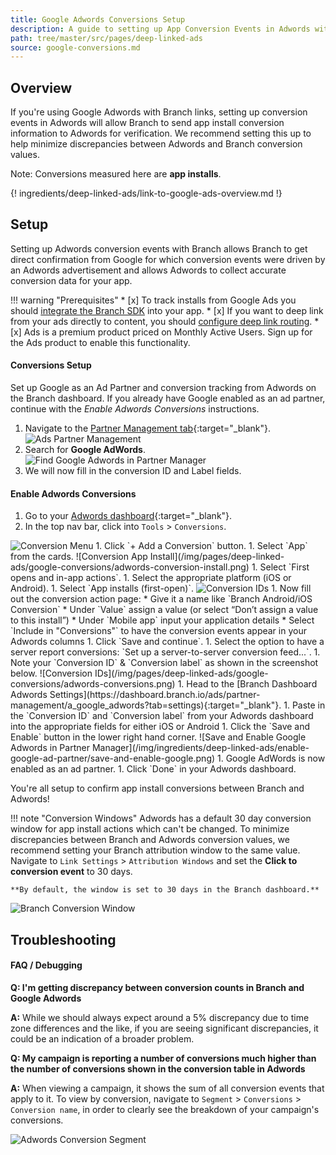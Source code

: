 ```yaml
---
title: Google Adwords Conversions Setup
description: A guide to setting up App Conversion Events in Adwords with Branch links
path: tree/master/src/pages/deep-linked-ads
source: google-conversions.md
---
```

## Overview

If you're using Google Adwords with Branch links, setting up conversion events in Adwords will allow Branch to send app install conversion information to Adwords for verification. We recommend setting this up to help minimize discrepancies between Adwords and Branch conversion values.

Note: Conversions measured here are **app installs**.

{! ingredients/deep-linked-ads/link-to-google-ads-overview.md !}

## Setup

Setting up Adwords conversion events with Branch allows Branch to get direct confirmation from Google for which conversion events were driven by an Adwords advertisement and allows Adwords to collect accurate conversion data for your app.

!!! warning "Prerequisites"
	* [x] To track installs from Google Ads you should [integrate the Branch SDK](TODO) into your app.
	* [x] If you want to deep link from your ads directly to content, you should [configure deep link routing](TODO).
	* [x] Ads is a premium product priced on Monthly Active Users. Sign up for the Ads product to enable this functionality.

#### Conversions Setup

Set up Google as an Ad Partner and conversion tracking from Adwords on the Branch dashboard. If you already have Google enabled as an ad partner, continue with the _Enable Adwords Conversions_ instructions.

1. Navigate to the [Partner Management tab](https://dashboard.branch.io/ads/partner-management){:target="_blank"}.
![Ads Partner Management](/img/ingredients/deep-linked-ads/enable-google-ad-partner/ads-partner-management.png)
1. Search for **Google AdWords**.
![Find Google Adwords in Partner Manager](/img/ingredients/deep-linked-ads/enable-google-ad-partner/find-google-partner.png)
1. We will now fill in the conversion ID and Label fields.

#### Enable Adwords Conversions

1. Go to your [Adwords dashboard](https://adwords.google.com/cm/CampaignMgmt){:target="_blank"}.
1. In the top nav bar, click into `Tools` > `Conversions`.
<img src="/img/pages/deep-linked-ads/google-conversions/adwords-tools-conversion.png" alt="Conversion Menu" class="center half">
1. Click `+ Add a Conversion` button.
1. Select `App` from the cards.
![Conversion App Install](/img/pages/deep-linked-ads/google-conversions/adwords-conversion-install.png)
1. Select `First opens and in-app actions`.
1. Select the appropriate platform (iOS or Android).
1. Select `App installs (first-open)`.
<img src="/img/pages/deep-linked-ads/google-conversions/adwords-app-conversion-card.png" alt="Conversion IDs" class="center three-quarters">
1. Now fill out the conversion action page:
   * Give it a name like `Branch Android/iOS Conversion`
   * Under `Value` assign a value (or select “Don’t assign a value to this install”)
   * Under `Mobile app` input your application details
   * Select `Include in "Conversions"` to have the conversion events appear in your Adwords columns
1. Click `Save and continue`.
1. Select the option to have a server report conversions: `Set up a server-to-server conversion feed...`.
1. Note your `Conversion ID` & `Conversion label` as shown in the screenshot below.
![Conversion IDs](/img/pages/deep-linked-ads/google-conversions/adwords-conversions.png)
1. Head to the [Branch Dashboard Adwords Settings](https://dashboard.branch.io/ads/partner-management/a_google_adwords?tab=settings){:target="_blank"}.
1. Paste in the `Conversion ID` and `Conversion label` from your Adwords dashboard into the appropriate fields for either iOS or Android
1. Click the `Save and Enable` button in the lower right hand corner.
![Save and Enable Google Adwords in Partner Manager](/img/ingredients/deep-linked-ads/enable-google-ad-partner/save-and-enable-google.png)
1. Google AdWords is now enabled as an ad partner.
1. Click `Done` in your Adwords dashboard.

You're all setup to confirm app install conversions between Branch and Adwords!

!!! note "Conversion Windows"
	Adwords has a default 30 day conversion window for app install actions which can't be changed. To minimize discrepancies between Branch and Adwords conversion values, we recommend setting your Branch attribution window to the same value.
	Navigate to `Link Settings` > `Attribution Windows` and set the **Click to conversion event** to 30 days.

	**By default, the window is set to 30 days in the Branch dashboard.**

![Branch Conversion Window](/img/pages/deep-linked-ads/google-conversions/attribution-window.png)

## Troubleshooting

#### FAQ / Debugging

**Q: I'm getting discrepancy between conversion counts in Branch and Google Adwords**

**A:** While we should always expect around a 5% discrepancy due to time zone differences and the like, if you are seeing significant discrepancies, it could be an indication of a broader problem.

**Q: My campaign is reporting a number of conversions much higher than the number of conversions shown in the conversion table in Adwords**

**A:** When viewing a campaign, it shows the sum of all conversion events that apply to it. To view by conversion, navigate to `Segment` > `Conversions` > `Conversion name`, in order to clearly see the breakdown of your campaign's conversions.

<img src="/img/pages/deep-linked-ads/google-conversions/conversion-segment.png" alt="Adwords Conversion Segment" class="center">
